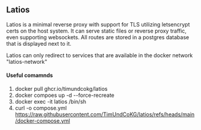 ## Latios
Latios is a minimal reverse proxy with support for TLS utilizing letsencrypt certs on the host system. It can serve static files or reverse proxy traffic, even supporting websockets.
All routes are stored in a postgres database that is displayed next to it.

Latios can only redirect to services that are available in the docker network "latios-network"

#### Useful comamnds
1. docker pull ghcr.io/timundcokg/latios
2. docker compoes up -d --force-recreate
3. docker exec -it latios /bin/sh
4. curl -o compose.yml https://raw.githubusercontent.com/TimUndCoKG/latios/refs/heads/main/docker-compose.yml
